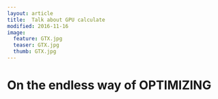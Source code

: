 ```yaml
---
layout: article
title:  Talk about GPU calculate
modified: 2016-11-16
image:
  feature: GTX.jpg
  teaser: GTX.jpg
  thumb: GTX.jpg
---
```


# On the endless way of OPTIMIZING




